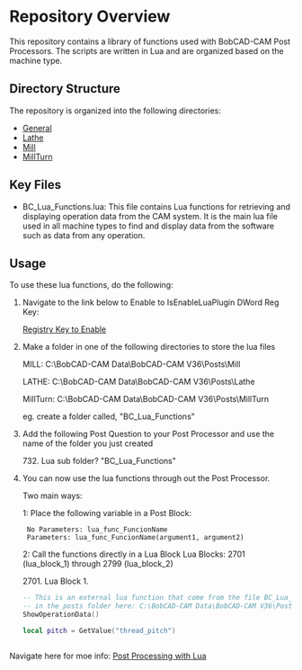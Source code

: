# Repository Overview

This repository contains a library of functions used with BobCAD-CAM Post Processors. 
The scripts are written in Lua and are organized based on the machine type. 

## Directory Structure

The repository is organized into the following directories:

- [General](Posts/General)
- [Lathe](Posts/Lathe)
- [Mill](Posts/Mill)
- [MillTurn](Posts/MillTurn)

## Key Files

- BC_Lua_Functions.lua: This file contains Lua functions for retrieving and displaying operation data from the CAM system. 
It is the main lua file used in all machine types to find and 
display data from the software such as data from any operation.

## Usage

To use these lua functions, do the following:

1. Navigate to the link below to Enable to IsEnableLuaPlugin DWord Reg Key:

    [Registry Key to Enable](https://bobcad.com/components/webhelp/BC_Lua/RegistryKeytoEnable.html)

2. Make a folder in one of the following directories to store the lua files

    MILL: C:\BobCAD-CAM Data\BobCAD-CAM V36\Posts\Mill

    LATHE: C:\BobCAD-CAM Data\BobCAD-CAM V36\Posts\Lathe

    MillTurn: C:\BobCAD-CAM Data\BobCAD-CAM V36\Posts\MillTurn

    eg. create a folder called, "BC_Lua_Functions" 

3. Add the following Post Question to your Post Processor and use the name of the folder you just created

    732\. Lua sub folder? "BC_Lua_Functions" 

4. You can now use the lua functions through out the Post Processor. 

    Two main ways:

    1: Place the following variable in a Post Block:
    
        No Parameters: lua_func_FuncionName
        Parameters: lua_func_FuncionName(argument1, argument2)

    2: Call the functions directly in a Lua Block
    Lua Blocks: 2701 (lua_block_1) through 2799 (lua_block_2)

    2701\. Lua Block 1.
    ```lua
    -- This is an external lua function that come from the file BC_Lua_Functions.lua
    -- in the posts folder here: C:\BobCAD-CAM Data\BobCAD-CAM V36\Posts\Lathe\BC_Lua_Functions 
    ShowOperationData()

    local pitch = GetValue("thread_pitch")



Navigate here for moe info:
[Post Processing with Lua](https://bobcad.com/components/webhelp/BC_Lua/PostProcessing.html)

